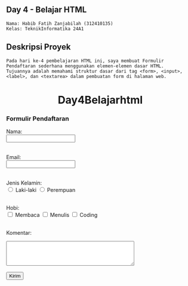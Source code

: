 ## Day 4 - Belajar HTML

```
Nama: Habib Fatih Zanjabilah (312410135)
Kelas: TeknikInformatika 24A1
```
## Deskripsi Proyek

```
Pada hari ke-4 pembelajaran HTML ini, saya membuat Formulir Pendaftaran sederhana menggunakan elemen-elemen dasar HTML.
Tujuannya adalah memahami struktur dasar dari tag <form>, <input>, <label>, dan <textarea> dalam pembuatan form di halaman web.
```

<!DOCTYPE html>
<html lang="en">
<head>
    <meta charset="UTF-8">
    <meta name="viewport" content="width=device-width, initial-scale=1.0">
    <title>Day4Belajarhtml</title>
</head>
<body>
    <center>
        <h1>Day4Belajarhtml</h1>
    </center>
    
<h3>Formulir Pendaftaran</h3>

<form>
  <label>Nama:</label><br>
  <input type="text" name="nama"><br><br>

  <label>Email:</label><br>
  <input type="email" name="email"><br><br>

  <label>Jenis Kelamin:</label><br>
  <input type="radio" name="gender" value="Laki-laki"> Laki-laki
  <input type="radio" name="gender" value="Perempuan"> Perempuan<br><br>

  <label>Hobi:</label><br>
  <input type="checkbox" name="hobi" value="Membaca"> Membaca
  <input type="checkbox" name="hobi" value="Menulis"> Menulis
  <input type="checkbox" name="hobi" value="Coding"> Coding<br><br>

  <label>Komentar:</label><br>
  <textarea name="komentar" rows="4" cols="40"></textarea><br><br>

  <input type="submit" value="Kirim">
</form>
</body>
</html>
